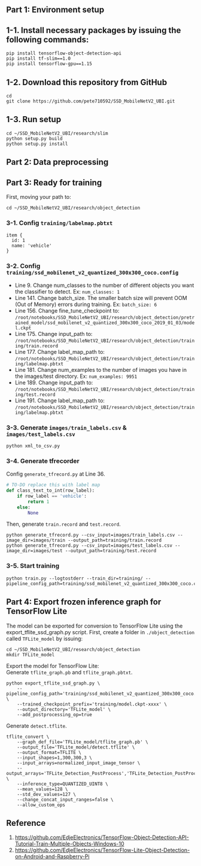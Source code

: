 ## Part 1: Environment setup  
## 1-1. Install necessary packages by issuing the following commands:  
```shell
pip install tensorflow-object-detection-api
pip install tf-slim==1.0
pip install tensorflow-gpu==1.15
```  

## 1-2. Download this repository from GitHub  
```shell
cd
git clone https://github.com/pete710592/SSD_MobileNetV2_UBI.git
```  

## 1-3. Run setup  
```shell
cd ~/SSD_MobileNetV2_UBI/research/slim
python setup.py build
python setup.py install
```  

## Part 2: Data preprocessing  

## Part 3: Ready for training  
First, moving your path to:  
```shell
cd ~/SSD_MobileNetV2_UBI/research/object_detection
```  

### 3-1. Config ```training/labelmap.pbtxt```  
```
item {
  id: 1
  name: 'vehicle'
}
```  

### 3-2. Config ```training/ssd_mobilenet_v2_quantized_300x300_coco.config```  
 - Line 9. Change num_classes to the number of different objects you want the classifier to detect. Ex: ```num_classes: 1```  
 - Line 141. Change batch_size. The smaller batch size will prevent OOM (Out of Memory) errors during training. Ex: ```batch_size: 6```  
 - Line 156. Change fine_tune_checkpoint to: ```/root/notebooks/SSD_MobileNetV2_UBI/research/object_detection/pretrained_model/ssd_mobilenet_v2_quantized_300x300_coco_2019_01_03/model.ckpt```  
 - Line 175. Change input_path to: ```/root/notebooks/SSD_MobileNetV2_UBI/research/object_detection/training/train.record```  
 - Line 177. Change label_map_path to: ```/root/notebooks/SSD_MobileNetV2_UBI/research/object_detection/training/labelmap.pbtxt```  
 - Line 181. Change num_examples to the number of images you have in the images/test directory. Ex: ```num_examples: 9951```  
 - Line 189. Change input_path to: ```/root/notebooks/SSD_MobileNetV2_UBI/research/object_detection/training/test.record```  
 - Line 191. Change label_map_path to: ```/root/notebooks/SSD_MobileNetV2_UBI/research/object_detection/training/labelmap.pbtxt```  

### 3-3. Generate ```images/train_labels.csv``` & ```images/test_labels.csv```  
```shell
python xml_to_csv.py
```  

### 3-4. Generate tfrecorder  
Config ```generate_tfrecord.py``` at Line 36.  
```python
# TO-DO replace this with label map
def class_text_to_int(row_label):
    if row_label == 'vehicle':
        return 1
    else:
        None
```  

Then, generate ```train.record``` and ```test.record```.  
```shell
python generate_tfrecord.py --csv_input=images/train_labels.csv --image_dir=images/train --output_path=training/train.record
python generate_tfrecord.py --csv_input=images/test_labels.csv --image_dir=images/test --output_path=training/test.record
```  

### 3-5. Start training  
```shell
python train.py --logtostderr --train_dir=training/ --pipeline_config_path=training/ssd_mobilenet_v2_quantized_300x300_coco.config
```  

## Part 4: Export frozen inference graph for TensorFlow Lite  
The model can be exported for conversion to TensorFlow Lite using the export_tflite_ssd_graph.py script. First, create a folder in ```./object_detection``` called ```TFLite_model``` by issuing:  
```shell
cd ~/SSD_MobileNetV2_UBI/research/object_detection
mkdir TFLite_model
```  

Export the model for TensorFlow Lite:  
Generate ```tflite_graph.pb``` and ```tflite_graph.pbtxt```.  
```shell
python export_tflite_ssd_graph.py \
    --pipeline_config_path='training/ssd_mobilenet_v2_quantized_300x300_coco.config' \
    --trained_checkpoint_prefix='training/model.ckpt-xxxx' \
    --output_directory='TFLite_model' \
    --add_postprocessing_op=true
```  
Generate ```detect.tflite```.  
```shell
tflite_convert \
    --graph_def_file='TFLite_model/tflite_graph.pb' \
    --output_file='TFLite_model/detect.tflite' \
    --output_format=TFLITE \
    --input_shapes=1,300,300,3 \
    --input_arrays=normalized_input_image_tensor \
    --output_arrays='TFLite_Detection_PostProcess','TFLite_Detection_PostProcess:1','TFLite_Detection_PostProcess:2','TFLite_Detection_PostProcess:3'  \
    --inference_type=QUANTIZED_UINT8 \
    --mean_values=128 \
    --std_dev_values=127 \
    --change_concat_input_ranges=false \
    --allow_custom_ops
```  

## Reference  
1. https://github.com/EdjeElectronics/TensorFlow-Object-Detection-API-Tutorial-Train-Multiple-Objects-Windows-10  
2. https://github.com/EdjeElectronics/TensorFlow-Lite-Object-Detection-on-Android-and-Raspberry-Pi  
